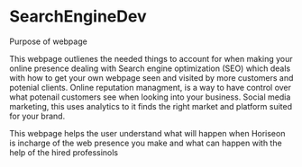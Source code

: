 # SearchEngineDev

Purpose of webpage

This webpage outlienes the needed things to account for when making your online presence dealing with Search engine optimization (SEO) which deals with how to get your own webpage seen and visited by more customers and potenial clients. Online reputation managment, is a way to have control over what potenail customers see when looking into your business. Social media marketing, this uses analytics to it finds the right market and platform suited for your brand.

This webpage helps the user understand what will happen when Horiseon is incharge of the web presence you make and what can happen with the help of the hired professinols